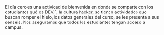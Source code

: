 El día cero es una actividad de bienvenida en donde se comparte con los estudiantes qué es DEV.F, la cultura hacker, se tienen actividades que buscan romper el hielo, los datos generales del curso, se les presenta a sus senseis.
Nos aseguramos que todos los estudiantes tengan acceso a campus.